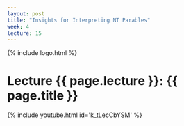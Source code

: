 ```yaml
---
layout: post
title: "Insights for Interpreting NT Parables"
week: 4
lecture: 15
---
```


{% include logo.html %}

# Lecture {{ page.lecture }}: {{ page.title }}

{% include youtube.html id='k_tLecCbYSM' %}
